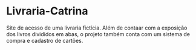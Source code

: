 # Livraria-Catrina

Site de acesso de uma livraria fictícia. Além de contaar com a exposição dos livros divididos em abas, o projeto também conta 
com um sistema de compra e cadastro de cartões.
